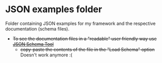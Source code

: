 # JSON examples folder
Folder containing JSON examples for my framework and the respective documentation (schema files).


- ~~To see the documentation files in a "readable" user friendly way use [JSON Schema Tool](https://jsonschema.net/home)~~
  - ~~copy-paste the contents of the file in the "Load Schema" option~~   Doesn't work anymore :(

